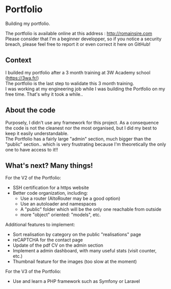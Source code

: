 # Portfolio
Building my portfolio.

The portfolio is available online at this address : http://romainsire.com  
Please consider that I'm a beginner developper, so if you notice a security breach, please feel free to report it or even correct it here on GitHub!

## Context
I builded my portfolio after a 3 month training at 3W Academy school (https://3wa.fr/)  
The portfolio is the last step to walidate this 3 month training.  
I was working at my engineering job while I was building the Portfolio on my free time. That's why it took a while..

## About the code
Purposely, I didn't use any framework for this project. As a consequence the code is not the cleanest nor the most organised, but I did my best to keep it easily understandable.  
The Portfolio has a fairly large "admin" section, much bigger than the "public" section.. which is very frustrating because I'm theoretically the only one to have access to it!!

## What's next? Many things!  
For the V2 of the Portfolio:  
* SSH certification for a https website
* Better code organization, including:
  - Use a router (AltoRouter may be a good option)  
  - Use an autoloader and namespaces  
  - A "public" folder which will be the only one reachable from outside  
  - more "object" oriented: "models", etc.  


Additional features to implement:
* Sort realisation by category on the public "realisations" page
* reCAPTCHA for the contact page
* Update of the pdf CV on the admin section
* Implement a admin dashboard, with many useful stats (visit counter, etc.)
* Thumbnail feature for the images (too slow at the moment)

For the V3 of the Portfolio:
* Use and learn a PHP framework such as Symfony or Laravel

